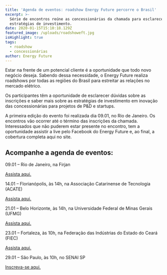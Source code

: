 ```yaml
---
title: 'Agenda de eventos: roadshow Energy Future percorre o Brasil'
excerpt: >-
  Série de encontros reúne as concessionárias da chamada para esclarecer as
  estratégias de investimento.
date: 2020-01-15T15:10:18.129Z
featured_image: /uploads/roadshoweft.jpg
isHighlight: true
tags:
  - roadshow
  - concessionárias
author: Energy Future
---
```

Estar na frente de um potencial cliente é a oportunidade que todo novo negócio deseja. Sabendo dessa necessidade, o Energy Future realiza roadshows por todas as regiões do Brasil para estreitar as relações no mercado elétrico.

Os participantes têm a oportunidade de esclarecer dúvidas sobre as inscrições e saber mais sobre as estratégias de investimento em inovação das concessionárias para projetos de P&D e startups.

A primeira edição do evento foi realizada dia 09.01, no Rio de Janeiro. Os encontros vão ocorrer até o término das inscrições da chamada. Interessados que não puderem estar presente no encontro, tem a oportunidade assistir a live pelo Facebook do Energy Future e, ao final, a cobertura completa aqui no site.

## Acompanhe a agenda de eventos:

09.01 – Rio de Janeiro, na Firjan

[Assista aqui.](https://youtu.be/TwaZhdZvguU)

14.01 – Florianópolis, às 14h, na Associação Catarinense de Tecnologia (ACATE)

[Assista aqui.](https://www.youtube.com/watch?v=L0TA3lHCQyU) 

21.01 – Belo Horizonte, às 14h, na Universidade Federal de Minas Gerais (UFMG)

[Assista aqui.](https://youtu.be/QE5rbsUs5jM)

[](https://www.sympla.com.br/3-roadshow-energy-future---ufmg--inct-midas---bh__761349?fbclid=IwAR3onzqMcxjCOn-ntlQmK2YAPZfFiiV00eRxJiW16pvBcnoIeIUq0X1kf_c)23.01 – Fortaleza, às 10h, na Federação das Indústrias do Estado do Ceará (FIEC) 

[Assista aqui.](https://youtu.be/m75ryEQ3-8c)

[](https://www.sympla.com.br/4--roadshow-energy-future---fiec-senai---fortaleza__761304)29.01 – São Paulo, às 10h, no SENAI SP

[Inscreva-se aqui.](https://www.sympla.com.br/5--roadshow-energy-future---senai-sp--ist__761835)
